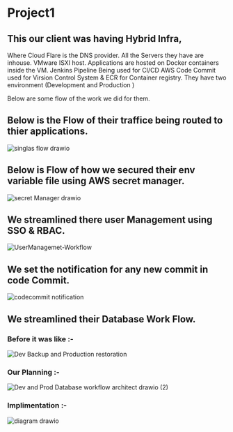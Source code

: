 # Project1


## This our client was having Hybrid Infra, 

Where Cloud Flare is the DNS provider. 
All the Servers they have are inhouse. VMware ISXI host.
Applications are hosted on Docker containers inside the VM. 
Jenkins Pipeline Being used for CI/CD
AWS Code Commit used for Virsion Control System & ECR for Container registry. 
They have two environment (Development and Production )

Below are some flow of the work we did for them. 

## Below is the Flow of their traffice being routed to thier applications. 
![singlas flow drawio](https://github.com/Kuldeep12378956/project1/assets/154441092/b12122ed-2777-46ff-a9d1-1f6901af7f6b)


## Below is Flow of how we secured their env variable file using AWS secret manager. 
![secret Manager drawio](https://github.com/Kuldeep12378956/project1/assets/154441092/74ad7452-cc2e-4c7f-b458-26733c4060c6)

## We streamlined there user Management using SSO & RBAC. 
![UserManagemet-Workflow](https://github.com/Kuldeep12378956/project1/assets/154441092/bca1b59f-a70a-4d43-881c-637043262200)

## We set the notification for any new commit in code Commit. 

![codecommit notification](https://github.com/Kuldeep12378956/project1/assets/154441092/68a164f5-d877-4e76-a3fa-9008dc2788b2)


## We streamlined their Database Work Flow.

### Before it was like :-

![Dev Backup and Production restoration ](https://github.com/Kuldeep12378956/project1/assets/154441092/24ea36ef-9a01-4898-b90d-df88269c345f)

### Our Planning :- 
![Dev and Prod Database workflow architect drawio (2)](https://github.com/Kuldeep12378956/project1/assets/154441092/60e9c1af-ce91-499a-9911-753b142f8fde)

### Implimentation :- 
![diagram drawio](https://github.com/Kuldeep12378956/project1/assets/154441092/3591ef8c-ba35-4d1d-a598-b7fce9f647c9)














